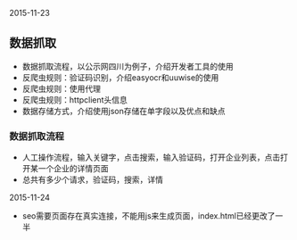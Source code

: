 2015-11-23
## 数据抓取
- 数据抓取流程，以公示网四川为例子，介绍开发者工具的使用
- 反爬虫规则：验证码识别，介绍easyocr和uuwise的使用
- 反爬虫规则：使用代理
- 反爬虫规则：httpclient头信息
- 数据存储方式，介绍使用json存储在单字段以及优点和缺点

### 数据抓取流程
- 人工操作流程，输入关键字，点击搜索，输入验证码，打开企业列表，点击打开某一个企业的详情页面
- 总共有多少个请求，验证码，搜索，详情

2015-11-24
- seo需要页面存在真实连接，不能用js来生成页面，index.html已经更改了一半